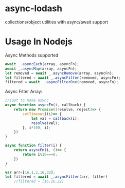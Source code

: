 # async-lodash
collections/object utilities with async/await support


# Usage In Nodejs

Async Methods supported

```js
await _.asyncEach(array, asyncFn);
await _.asyncMap(array, asyncFn);
let removed = await _.asyncRemove(array, asyncFn);
let filtered = await _.asyncFilter(removed, asyncFn);
filtered = await _.asyncFilterOne(removed, asyncFn);
```

Async Filter Array: 

```js
//just to make async
async function asyncFn(i, callback) {
    return new Promise((resolve, reject)=> {
        setTimeout((i)=> {
            let val = callback(i);
            resolve(val);
        }, i*100, i);
    })
}

async function filter(i) {
    return asyncFn(i, ()=> {
        return i%16===0;
    })
}

var arr=[16,1,2,16,32];
let filtered = await _.asyncFilter(arr, filter)
    //filtered = [16,16,32]
```
